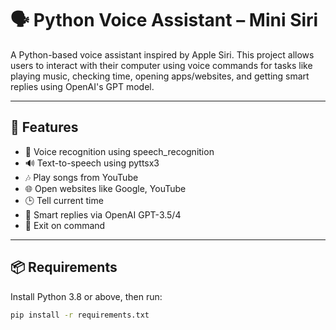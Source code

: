 # 🗣️ Python Voice Assistant – Mini Siri

A Python-based voice assistant inspired by Apple Siri. This project allows users to interact with their computer using voice commands for tasks like playing music, checking time, opening apps/websites, and getting smart replies using OpenAI's GPT model.

---

## 🚀 Features

- 🎤 Voice recognition using speech_recognition
- 🔊 Text-to-speech using pyttsx3
- 🎶 Play songs from YouTube
- 🌐 Open websites like Google, YouTube
- 🕒 Tell current time
- 🤖 Smart replies via OpenAI GPT-3.5/4
- 🛑 Exit on command

---

## 📦 Requirements

Install Python 3.8 or above, then run:

```bash
pip install -r requirements.txt
